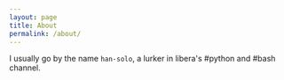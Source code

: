 ```yaml
---
layout: page
title: About
permalink: /about/
---
```


I usually go by the name `han-solo`, a lurker in libera's #python and #bash channel.
